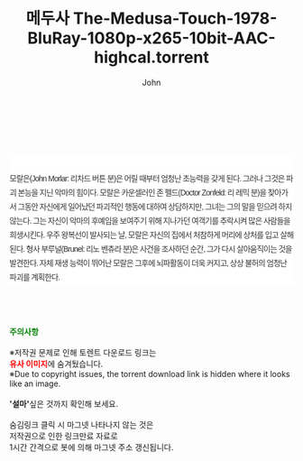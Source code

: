 ﻿---
layout: post
title:  "메두사 The-Medusa-Touch-1978-BluRay-1080p-x265-10bit-AAC-highcal.torrent"
author: John
categories: [ 영화 ]
tags: [  ]
image:  
description: "메두사 The-Medusa-Touch-1978-BluRay-1080p-x265-10bit-AAC-highcal torrent 정보 공유"
toc: true
toc_sticky: true
---

<br>
<div class="view-img">
<a class="view_image" href="https://torrentmobile60.com/bbs/view_image.php?fn=%2Fdata%2Ffile%2Fmovie%2F3735182707_1sqG9PWb_1d6ad2ea526b4d1fb666f5c03df7e84b87623cda.jpg" target="_blank"><img alt="" class="img-tag" content="https://torrentmobile60.com/data/file/movie/3735182707_1sqG9PWb_1d6ad2ea526b4d1fb666f5c03df7e84b87623cda.jpg" itemprop="image" src="https://torrentmobile60.com/data/file/movie/3735182707_1sqG9PWb_1d6ad2ea526b4d1fb666f5c03df7e84b87623cda.jpg"/></a></div><div class="view-content" itemprop="description">
<p><br/></p><div class="title_area" style="margin:0px 0px 9px;padding:0px;list-style:none;font-size:12px;font-family:'나눔고딕', NanumGothic, '돋움', Dotum, Helvetica, 'AppleSDGothicNeo-Medium', AppleGothic, sans-serif;height:30px;float:none;background-color:rgb(255,255,255);"><h4 class="h_story" style="margin:5px 10px 0px 0px;padding:0px;list-style:none;font-size:12px;font-family:'돋움', sans-serif;height:18px;width:49px;background:url(&quot;https://ssl.pstatic.net/static/movie/2020/10/h_tx_sp5.png&quot;) no-repeat 0px -17px;float:left;"><strong class="blind" style="margin:0px;padding:0px;list-style:none;font-size:0px;font-family:inherit;color:inherit;width:1px;height:1px;line-height:0;">줄거리</strong></h4></div><p class="con_tx" style="margin-top:-7px;margin-bottom:-6px;list-style:none;font-size:14px;font-family:'나눔고딕', NanumGothic, '돋움', Dotum, Helvetica, 'AppleSDGothicNeo-Medium', AppleGothic, sans-serif;color:rgb(51,51,51);background-image:url(&quot;https://ssl.pstatic.net/static/movie/2014/01/blank.gif&quot;);letter-spacing:-1px;line-height:25px;background-color:rgb(255,255,255);">모랄은(John Morlar: 리차드 버튼 분)은 어릴 때부터 엄청난 초능력을 갖게 된다. 그러나 그것은 파괴 본능을 지닌 악마의 힘이다. 모랄은 카운셀러인 존 펠드(Doctor Zonfeld: 리 레믹 분)을 찾아가서 그동안 자신에게 일어났던 파괴적인 행동에 대하여 상담하지만, 그녀는 그의 말을 믿으려 하지 않는다. 그는 자신이 악마의 후예임을 보여주기 위해 지나가던 여객기를 추락시켜 많은 사람들을 희생시킨다. 우주 왕복선이 발사되는 날, 모랄은 자신의 집에서 처참하게 머리에 상처를 입고 살해 된다. 형사 부루널(Brunel: 리노 벤츄라 분)은 사건을 조사하던 순간, 그가 다시 살아움직이는 것을 발견한다. 자체 재생 능력이 뛰어난 모랄은 그후에 뇌파활동이 더욱 커지고, 상상 불허의 엄청난 파괴를 계획한다.</p> </div>
    
<br><br><br>
<p data-ke-size="size16"><b><span style="color: green;">주의사항</span></b><br /><br />※저작권 문제로 인해 토렌트 다운로드 링크는<br /><b><span style="color: red;">유사 이미지</span></b>에 숨겨뒀습니다.<br />※Due to copyright issues, the torrent download link is hidden where it looks like an image.<br /><br /><b>'설마'</b>싶은 것까지 확인해 보세요.<br /><br />숨김링크 클릭 시 마그넷 나타나지 않는 것은<br />저작권으로 인한 링크만료 자료로<br />1시간 간격으로 봇에 의해 마그넷 주소 갱신됩니다.</p>
